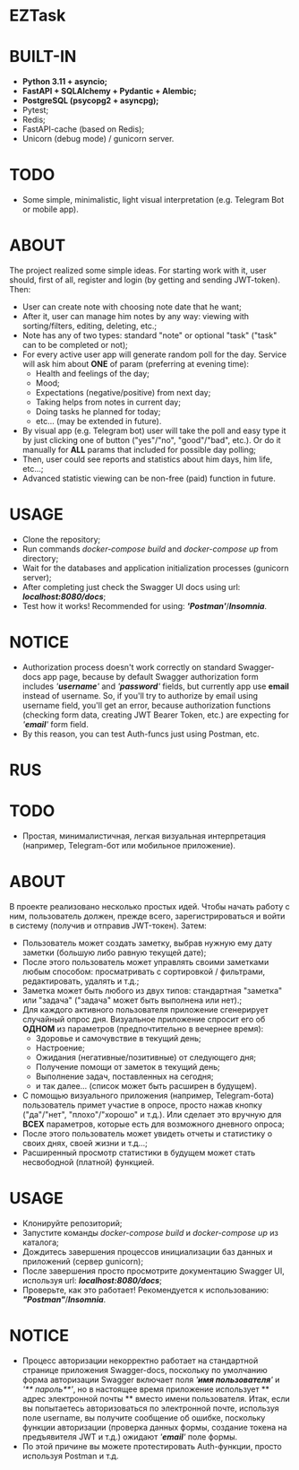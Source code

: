 # **EZTask**

# BUILT-IN
- **Python 3.11 + asyncio;**
- **FastAPI + SQLAlchemy + Pydantic + Alembic;**
- **PostgreSQL (psycopg2 + asyncpg);**
- Pytest;
- Redis;
- FastAPI-cache (based on Redis);
- Unicorn (debug mode) / gunicorn server.

# TODO
- Some simple, minimalistic, light visual interpretation (e.g. Telegram Bot or mobile app).

# ABOUT
The project realized some simple ideas. For starting work with it, user should, first of all, register and login (by getting and sending JWT-token).
Then:
- User can create note with choosing note date that he want;
- After it, user can manage him notes by any way: viewing with sorting/filters, editing, deleting, etc.;
- Note has any of two types: standard "note" or optional "task" ("task" can to be completed or not);
- For every active user app will generate random poll for the day. Service will ask him about **ONE** of param (preferring at evening time):
    - Health and feelings of the day;
    - Mood;
    - Expectations (negative/positive) from next day;
    - Taking helps from notes in current day;
    - Doing tasks he planned for today;
    - etc... (may be extended in future).
- By visual app (e.g. Telegram bot) user will take the poll and easy type it by just clicking one of button ("yes"/"no", "good"/"bad", etc.). Or do it manually for **ALL** params that included for possible day polling;
- Then, user could see reports and statistics about him days, him life, etc...;
- Advanced statistic viewing can be non-free (paid) function in future.

# USAGE
- Clone the repository;
- Run commands _*docker-compose build*_ and _*docker-compose up*_ from directory;
- Wait for the databases and application initialization processes (gunicorn server);
- After completing just check the Swagger UI docs using url: _**localhost:8080/docs**_;
- Test how it works! Recommended for using: _**'Postman'**_/_**Insomnia**_.

# NOTICE
- Authorization process doesn't work correctly on standard Swagger-docs app page, because by default Swagger authorization form includes _'**username**'_ and _'**password**'_ fields, but currently app use **email** instead of username. So, if you'll try to authorize by email using username field, you'll get an error, because authorization functions (checking form data, creating JWT Bearer Token, etc.) are expecting for _'**email**'_ form field.
- By this reason, you can test Auth-funcs just using Postman, etc.

# **RUS**
# TODO
- Простая, минималистичная, легкая визуальная интерпретация (например, Telegram-бот или мобильное приложение).

# ABOUT
В проекте реализовано несколько простых идей. Чтобы начать работу с ним, пользователь должен, прежде всего, зарегистрироваться и войти в систему (получив и отправив JWT-токен).
Затем:
- Пользователь может создать заметку, выбрав нужную ему дату заметки (большую либо равную текущей дате);
- После этого пользователь может управлять своими заметками любым способом: просматривать с сортировкой / фильтрами, редактировать, удалять и т.д.;
- Заметка может быть любого из двух типов: стандартная "заметка" или "задача" ("задача" может быть выполнена или нет).;
- Для каждого активного пользователя приложение сгенерирует случайный опрос дня. Визуальное приложение спросит его об **ОДНОМ** из параметров (предпочтительно в вечернее время):
    - Здоровье и самочувствие в текущий день;
    - Настроение;
    - Ожидания (негативные/позитивные) от следующего дня;
    - Получение помощи от заметок в текущий день;
    - Выполнение задач, поставленных на сегодня;
    - и так далее... (список может быть расширен в будущем).
- С помощью визуального приложения (например, Telegram-бота) пользователь примет участие в опросе, просто нажав кнопку ("да"/"нет", "плохо"/"хорошо" и т.д.). Или сделает это вручную для **ВСЕХ** параметров, которые есть для возможного дневного опроса;
- После этого пользователь может увидеть отчеты и статистику о своих днях, своей жизни и т.д...;
- Расширенный просмотр статистики в будущем может стать несвободной (платной) функцией.

# USAGE
- Клонируйте репозиторий;
- Запустите команды _*docker-compose build*_ и _*docker-compose up*_ из каталога;
- Дождитесь завершения процессов инициализации баз данных и приложений (сервер gunicorn);
- После завершения просто просмотрите документацию Swagger UI, используя url: _**localhost:8080/docs**_;
- Проверьте, как это работает! Рекомендуется к использованию: _**"Postman"**_/_**Insomnia**_.

# NOTICE
- Процесс авторизации некорректно работает на стандартной странице приложения Swagger-docs, поскольку по умолчанию форма авторизации Swagger включает поля _'**имя пользователя**'_ и _'** пароль**'_, но в настоящее время приложение использует ** адрес электронной почты ** вместо имени пользователя. Итак, если вы попытаетесь авторизоваться по электронной почте, используя поле username, вы получите сообщение об ошибке, поскольку функции авторизации (проверка данных формы, создание токена на предъявителя JWT и т.д.) ожидают _'**email**'_ поле формы.
- По этой причине вы можете протестировать Auth-функции, просто используя Postman и т.д.